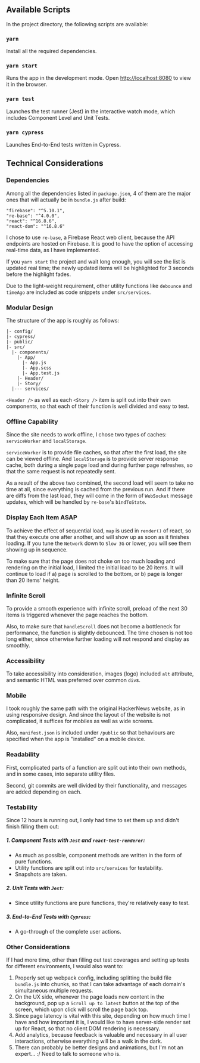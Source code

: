 ## Available Scripts

In the project directory, the following scripts are available:

### `yarn`

Install all the required dependencies.

### `yarn start`

Runs the app in the development mode.
Open [http://localhost:8080](http://localhost:8080) to view it in the browser.

### `yarn test`

Launches the test runner (Jest) in the interactive watch mode, which includes Component Level and Unit Tests.

### `yarn cypress`

Launches End-to-End tests written in Cypress.

## Technical Considerations

### Dependencies

Among all the dependencies listed in `package.json`, 4 of them are the major ones that will actually be in `bundle.js` after build:

    "firebase": "^5.10.1",
    "re-base": "^4.0.0",
    "react": "^16.8.6",
    "react-dom": "^16.8.6"

I chose to use `re-base`, a Firebase React web client, because the API endpoints are hosted on Firebase. It is good to have the option of accessing real-time data, as I have implemented.

If you `yarn start` the project and wait long enough, you will see the list is updated real time; the newly updated items will be highlighted for 3 seconds before the highlight fades.

Due to the light-weight requirement, other utility functions like `debounce` and `timeAgo` are included as code snippets under `src/services`.

### Modular Design

The structure of the app is roughly as follows:

```
|- config/
|- cypress/
|- public/
|- src/
  |- components/
    |- App/
      |- App.js
      |- App.scss
      |- App.test.js
    |- Header/
    |- Story/
  |--- services/
```

`<Header />` as well as each `<Story />` item is split out into their own components, so that each of their function is well divided and easy to test.

### Offline Capability

Since the site needs to work offline, I chose two types of caches: `serviceWorker` and `localStorage`.

`serviceWorker` is to provide file caches, so that after the first load, the site can be viewed offline. And `localStorage` is to provide server response cache, both during a single page load and during further page refreshes, so that the same request is not repeatedly sent.

As a result of the above two combined, the second load will seem to take no time at all, since everything is cached from the previous run. And if there are diffs from the last load, they will come in the form of `WebSocket` message updates, which will be handled by `re-base`'s `bindToState`.

### Display Each Item ASAP

To achieve the effect of sequential load, `map` is used in `render()` of react, so that they execute one after another, and will show up as soon as it finishes loading. If you tune the `Network` down to `Slow 3G` or lower, you will see them showing up in sequence.

To make sure that the page does not choke on too much loading and rendering on the initial load, I limited the initial load to be 20 items. It will continue to load if a) page is scrolled to the bottom, or b) page is longer than 20 items' height.

### Infinite Scroll

To provide a smooth experience with infinite scroll, preload of the next 30 items is triggered whenever the page reaches the bottom.

Also, to make sure that `handleScroll` does not become a bottleneck for performance, the function is slightly debounced. The time chosen is not too long either, since otherwise further loading will not respond and display as smoothly.

### Accessibility

To take accessibility into consideration, images (logo) included `alt` attribute, and semantic HTML was preferred over common `div`s.

### Mobile

I took roughly the same path with the original HackerNews website, as in using responsive design. And since the layout of the website is not complicated, it suffices for mobiles as well as wide screens.

Also, `manifest.json` is included under `/public` so that behaviours are specified when the app is "installed" on a mobile device.

### Readability

First, complicated parts of a function are split out into their own methods, and in some cases, into separate utility files.

Second, git commits are well divided by their functionality, and messages are added depending on each.

### Testability

Since 12 hours is running out, I only had time to set them up and didn't finish filling them out:

##### 1. Component Tests with `Jest` and `react-test-renderer`:

- As much as possible, component methods are written in the form of pure functions.
- Utility functions are split out into `src/services` for testability.
- Snapshots are taken.

##### 2. Unit Tests with `Jest`:

- Since utility functions are pure functions, they're relatively easy to test.

##### 3. End-to-End Tests with `Cypress`:

- A go-through of the complete user actions.

### Other Considerations

If I had more time, other than filling out test coverages and setting up tests for different environments, I would also want to:

1. Properly set up webpack config, including splitting the build file `bundle.js` into chunks, so that I can take advantage of each domain's simultaneous multiple requests.
2. On the UX side, whenever the page loads new content in the background, pop up a `Scroll up to latest` button at the top of the screen, which upon click will scroll the page back top.
3. Since page latency is vital with this site, depending on how much time I have and how important it is, I would like to have server-side render set up for React, so that no client DOM rendering is necessary.
4. Add analytics, because feedback is valuable and necessary in all user interactions, otherwise everything will be a walk in the dark.
5. There can probably be better designs and animations, but I'm not an expert... :/ Need to talk to someone who is.

